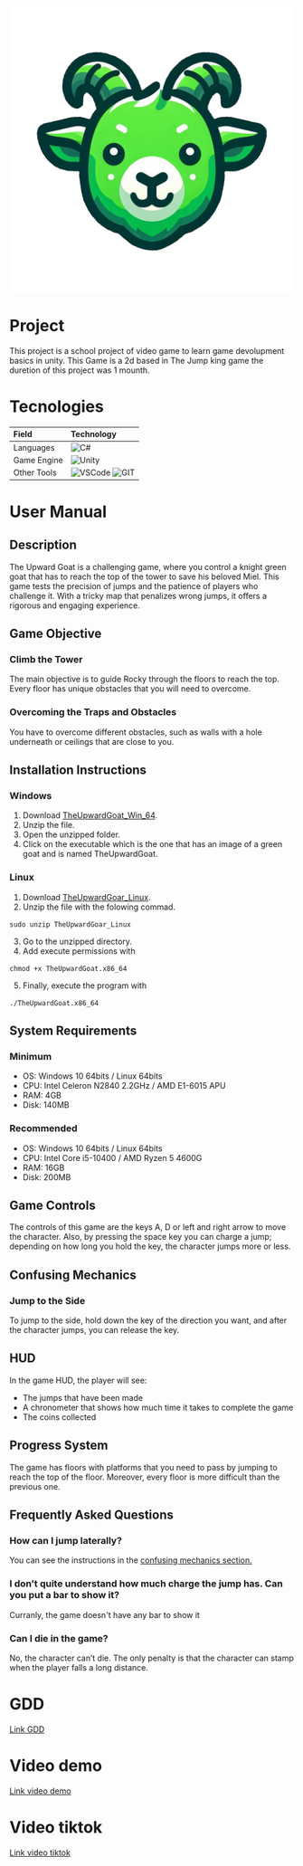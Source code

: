 <p align="center">
  <img src="./goat.png" />
</p>

# Project
This project is a school project of video game to learn game devolupment basics in unity.
This Game is a 2d based in The Jump king game the duretion of this project was 1 mounth.

# Tecnologies

| Field          | Technology          |
|:---------------|:--------------------|
| Languages      | ![C#](https://img.shields.io/badge/C%23-239120?style=for-the-badge&logo=c-sharp&logoColor=white)|
| Game Engine    | ![Unity](https://img.shields.io/badge/Unity-100000?style=for-the-badge&logo=unity&logoColor=white)|
| Other Tools    | ![VSCode](https://img.shields.io/badge/Visual_Studio_Code-0078D4?style=for-the-badge&logo=visual%20studio%20code&logoColor=white) ![GIT](https://img.shields.io/badge/GIT-E44C30?style=for-the-badge&logo=git&logoColor=white)|

# User Manual
## Description
The Upward Goat is a challenging game, where you control a knight green goat that has to reach the top of the tower to save his beloved Miel. This game tests the precision of jumps and the patience of players who challenge it. With a tricky map that penalizes wrong jumps, it offers a rigorous and engaging experience.

## Game Objective
### Climb the Tower
The main objective is to guide Rocky through the floors to reach the top. Every floor has unique obstacles that you will need to overcome.

### Overcoming the Traps and Obstacles
You have to overcome different obstacles, such as walls with a hole underneath or ceilings that are close to you.

## Installation Instructions
### Windows
1. Download [TheUpwardGoat_Win_64](./TheUpwardGoat_Win_64.zip).
2. Unzip the file.
3. Open the unzipped folder.
4. Click on the executable which is the one that has an image of a green goat and is named TheUpwardGoat.

### Linux
1. Download [TheUpwardGoar_Linux](./TheUpwardGoar_Linux.zip).
2. Unzip the file with the folowing commad.
```
sudo unzip TheUpwardGoar_Linux
```
3. Go to the unzipped directory.
4. Add execute permissions with 
```
chmod +x TheUpwardGoat.x86_64
```
5. Finally, execute the program with
```
./TheUpwardGoat.x86_64
```

## System Requirements
### Minimum
- OS: Windows 10 64bits / Linux 64bits
- CPU: Intel Celeron N2840 2.2GHz / AMD E1-6015 APU
- RAM: 4GB
- Disk: 140MB

### Recommended
- OS: Windows 10 64bits / Linux 64bits
- CPU: Intel Core i5-10400 / AMD Ryzen 5 4600G
- RAM: 16GB
- Disk: 200MB

## Game Controls
The controls of this game are the keys A, D or left and right arrow to move the character. Also, by pressing the space key you can charge a jump; depending on how long you hold the key, the character jumps more or less.

## Confusing Mechanics
### Jump to the Side
To jump to the side, hold down the key of the direction you want, and after the character jumps, you can release the key.

## HUD
In the game HUD, the player will see:
- The jumps that have been made
- A chronometer that shows how much time it takes to complete the game
- The coins collected

## Progress System
The game has floors with platforms that you need to pass by jumping to reach the top of the floor. Moreover, every floor is more difficult than the previous one.

## Frequently Asked Questions
### How can I jump laterally?
You can see the instructions in the [confusing mechanics section.](#confusing-mechanics)

### I don’t quite understand how much charge the jump has. Can you put a bar to show it?
Curranly, the game doesn't have any bar to show it  

### Can I die in the game?
No, the character can’t die. The only penalty is that the character can stamp when the player falls a long distance.

# GDD
[Link GDD](https://docs.google.com/document/d/1VgxxuCSvGCzWxDun1XQHxuMfqwQwTTqKOMc0vwYH7Eg/edit?usp=sharing)

# Video demo
[Link video demo](https://drive.google.com/file/d/1s2VScJIoUy60GaVnfBrTmXpZqdVbl_t3/view?usp=sharing)

# Video tiktok

[Link video tiktok](https://www.tiktok.com/@jaververde/video/7375657551469317409)

